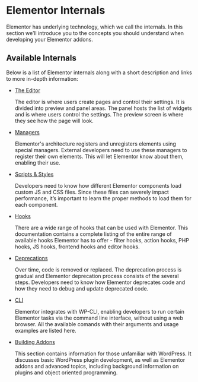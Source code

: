 # Elementor Internals

<Badge type="tip" vertical="top" text="Elementor Core" /> <Badge type="warning" vertical="top" text="Basic" />

Elementor has underlying technology, which we call the internals. In this section we’ll introduce you to the concepts you should understand when developing your Elementor addons.

## Available Internals

Below is a list of Elementor internals along with a short description and links to more in-depth information:

* [The Editor](./../editor/)

  The editor is where users create pages and control their settings. It is divided into preview and panel areas. The panel hosts the list of widgets and is where users control the settings. The preview screen is where they see how the page will look.

* [Managers](./../managers/)

  Elementor's architecture registers and unregisters elements using special managers. External developers need to use these managers to register their own elements. This will let Elementor know about them, enabling their use.

* [Scripts & Styles](./../scripts-styles/)

  Developers need to know how different Elementor components load custom JS and CSS files. Since these files can severely impact performance, it’s important to learn the proper methods to load them for each component.

* [Hooks](./../hooks/)

  There are a wide range of hooks that can be used with Elementor. This documentation contains a complete listing of the entire range of available hooks Elementor has to offer - filter hooks, action hooks, PHP hooks, JS hooks, frontend hooks and editor hooks.

* [Deprecations](./../deprecations/)

  Over time, code is removed or replaced. The deprecation process is gradual and Elementor deprecation process consists of the several steps. Developers need to know how Elementor deprecates code and how they need to debug and update deprecated code.

* [CLI](./../cli/)

  Elementor integrates with WP-CLI, enabling developers to run certain Elementor tasks via the command line interface, without using a web browser. All the available comands with their arguments and usage examples are listed here.

* [Building Addons](./../addons/)

  This section contains information for those unfamiliar with WordPress. It discusses basic WordPress plugin development, as well as Elementor addons and advanced topics, including background information on plugins and object oriented programming.    
